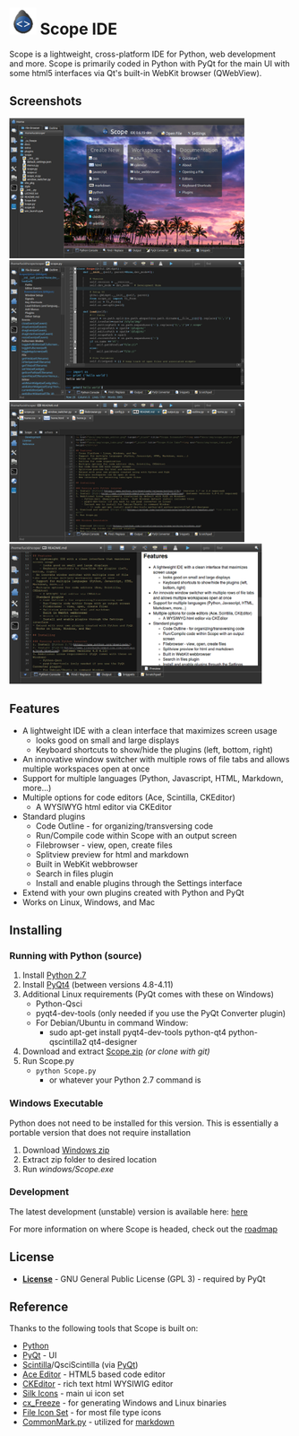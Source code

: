 # <img src="style/img/scope.png" height="48px;"> Scope IDE
Scope is a lightweight, cross-platform IDE for Python, web development and more. Scope is primarily coded in Python with PyQt for the main UI with some html5 interfaces via Qt's built-in WebKit browser (QWebView).

## Screenshots
<a href="docs/img/scope_home.png" target="_blank" title="Scope Home Screen"><img src="docs/img/scope_home.png" height=250></a>
<a href="docs/img/scope_editor.png" target="_blank" title="Scope Screenshot"><img src="docs/img/scope_editor.png" height=250></a>
<a href="docs/img/scope_tabs.png" target="_blank" title="Scope File Tabs"><img src="docs/img/scope_tabs.png" height=250></a>
<a href="docs/img/scope_preview.png" target="_blank" title="Scope File Tabs"><img src="docs/img/scope_preview.png" height=250></a>

## Features
- A lightweight IDE with a clean interface that maximizes screen usage
    - looks good on small and large displays
    - Keyboard shortcuts to show/hide the plugins (left, bottom, right)
- An innovative window switcher with multiple rows of file tabs and allows multiple workspaces open at once
- Support for multiple languages (Python, Javascript, HTML, Markdown, more...)
- Multiple options for code editors (Ace, Scintilla, CKEditor)
    - A WYSIWYG html editor via CKEditor
- Standard plugins
    - Code Outline - for organizing/transversing code
    - Run/Compile code within Scope with an output screen
    - Filebrowser - view, open, create files
    - Splitview preview for html and markdown
    - Built in WebKit webbrowser
    - Search in files plugin
    - Install and enable plugins through the Settings interface
- Extend with your own plugins created with Python and PyQt
- Works on Linux, Windows, and Mac

## Installing

### Running with Python (source)
1. Install [Python 2.7](https://www.python.org/downloads/)
2. Install [PyQt4](http://www.riverbankcomputing.com/software/pyqt/download) (between versions 4.8-4.11)
3. Additional Linux requirements (PyQt comes with these on Windows)
    - Python-Qsci
    - pyqt4-dev-tools (only needed if you use the PyQt Converter plugin)
    - For Debian/Ubuntu in command Window:
        - sudo apt-get install pyqt4-dev-tools python-qt4 python-qscintilla2 qt4-designer
4. Download and extract [Scope.zip](https://github.com/lucidlylogicole/scope/archive/master.zip) *(or clone with git)*
5. Run Scope.py 
    - ```python Scope.py```
        - or whatever your Python 2.7 command is

### Windows Executable
Python does not need to be installed for this version. This is essentially a portable version that does not require installation

1. Download [Windows zip](https://github.com/lucidlylogicole/scope/archive/windows.zip)
2. Extract zip folder to desired location
3. Run *windows/Scope.exe*

### Development
The latest development (unstable) version is available here: [here](https://github.com/lucidlylogicole/scope/tree/dev)

For more information on where Scope is headed, check out the [roadmap](docs/roadmap.md)

## License
- **[License](LICENSE.txt)** - GNU General Public License (GPL 3) - required by PyQt

## Reference
Thanks to the following tools that Scope is built on:

- [Python](http://python.org) 
- [PyQt](http://www.riverbankcomputing.com/software/pyqt) - UI
- [Scintilla](http://www.scintilla.org/)/QsciScintilla (via [PyQt](http://www.riverbankcomputing.com/software/pyqt))
- [Ace Editor](http://ace.c9.io/) - HTML5 based code editor
- [CKEditor](http://ckeditor.com/) - rich text html WYSIWIG editor
- [Silk Icons](http://www.famfamfam.com/lab/icons/silk/) - main ui icon set
- [cx_Freeze](http://cx-freeze.sourceforge.net/) - for generating Windows and Linux binaries
- [File Icon Set](https://github.com/teambox/Free-file-icons) - for most file type icons
- [CommonMark.py](https://github.com/rolandshoemaker/CommonMark-py) - utilized for [markdown](http://commonmark.org/)